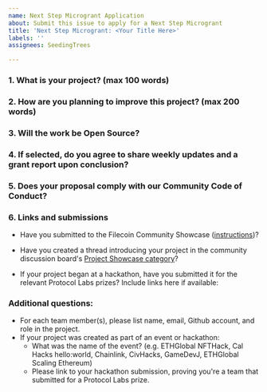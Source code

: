 ```yaml
---
name: Next Step Microgrant Application
about: Submit this issue to apply for a Next Step Microgrant
title: 'Next Step Microgrant: <Your Title Here>'
labels: ''
assignees: SeedingTrees

---
```


### 1. What is your project? (max 100 words)
<!-- Description of your project built with Filecoin or closely related technologies (libp2p, ipfs, ipld, OrbitDB, Textile, etc.) -->

<!-- Link to Github repo -->
  
<!-- Link to demo or website, if applicable -->

### 2. How are you planning to improve this project? (max 200 words)
<!-- Clear and concise description of the planned next step(s) or improvements for which you are seeking grant support -->
 
### 3. Will the work be Open Source?
<!-- MIT license for code or [CC-BY-SA 3.0](https://ipfs.io/ipfs/QmVreNvKsQmQZ83T86cWSjPu2vR3yZHGPm5jnxFuunEB9u) license for content. -->

### 4. If selected, do you agree to share weekly updates and a grant report upon conclusion?
<!-- Include progress or results of your microgrant-funded work, any Filecoin technical or usage guidance requests, and a description of your experience building on Filecoin, including any challenges or shortcomings encountered. -->
  
### 5. Does your proposal comply with our Community Code of Conduct?
<!-- Please read the [Filecoin Code of Conduct](https://github.com/filecoin-project/community/blob/master/CODE_OF_CONDUCT.md) and make sure your project is in compliance -->

### 6. Links and submissions
<!-- Complete each step, and include the link of the published submission (or "Yes" if there is no URL) -->
  
* Have you submitted to the Filecoin Community Showcase ([instructions](https://github.com/filecoin-project/community#showcase-your-project))?
  <!-- Once your PR is merged, include the link here -->

* Have you created a thread introducing your project in the community discussion board's [ Project Showcase category](https://github.com/filecoin-project/community/discussions/categories/project-showcase)?
  <!-- The first post can be the same contents as your Community Showcase submission. Your weekly updates and final report should also go in this thread. -->
  <!-- Include the link here -->

* If your project began at a hackathon, have you submitted it for the relevant Protocol Labs prizes? Include links here if available:
  
### Additional questions:
* For each team member(s), please list name, email, Github account, and role in the project.
* If your project was created as part of an event or hackathon:
  * What was the name of the event? (e.g. ETHGlobal NFTHack, Cal Hacks hello:world, Chainlink, CivHacks, GameDevJ, ETHGlobal Scaling Ethereum)
  * Please link to your hackathon submission, proving you're a team that submitted for a Protocol Labs prize.
